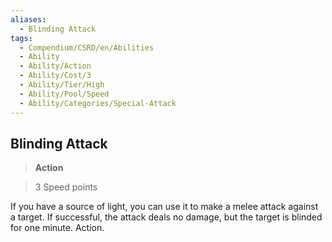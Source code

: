 ```yaml
---
aliases:
  - Blinding Attack
tags:
  - Compendium/CSRD/en/Abilities
  - Ability
  - Ability/Action
  - Ability/Cost/3
  - Ability/Tier/High
  - Ability/Pool/Speed
  - Ability/Categories/Special-Attack
---
```

    
      
## Blinding Attack      
>**Action**      
>3 Speed points    
      
If you have a source of light, you can use it to make a melee attack against a target. If successful, the attack deals no damage, but the target is blinded for one minute. Action.